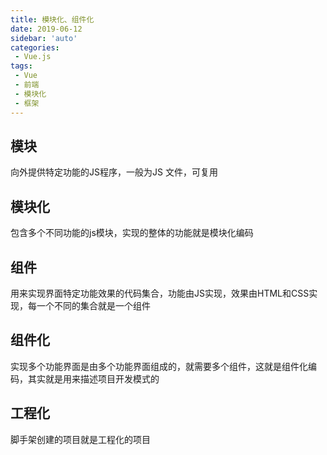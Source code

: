 ```yaml
---
title: 模块化、组件化
date: 2019-06-12
sidebar: 'auto'
categories:
 - Vue.js
tags:
 - Vue
 - 前端
 - 模块化
 - 框架
---
```


##  模块

向外提供特定功能的JS程序，一般为JS 文件，可复用

##  模块化

包含多个不同功能的js模块，实现的整体的功能就是模块化编码

##  组件

用来实现界面特定功能效果的代码集合，功能由JS实现，效果由HTML和CSS实现，每一个不同的集合就是一个组件

##  组件化

实现多个功能界面是由多个功能界面组成的，就需要多个组件，这就是组件化编码，其实就是用来描述项目开发模式的

##  工程化

脚手架创建的项目就是工程化的项目



